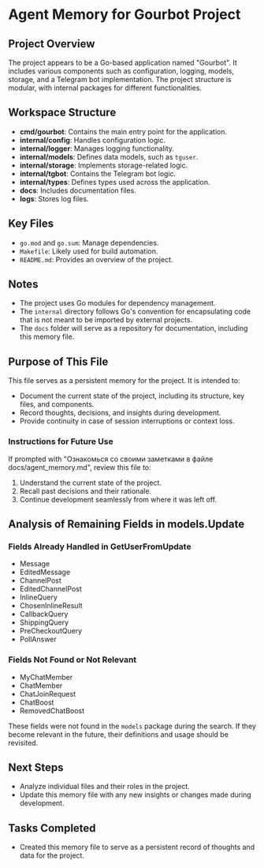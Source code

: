 # Agent Memory for Gourbot Project

## Project Overview
The project appears to be a Go-based application named "Gourbot". It includes various components such as configuration, logging, models, storage, and a Telegram bot implementation. The project structure is modular, with internal packages for different functionalities.

## Workspace Structure
- **cmd/gourbot**: Contains the main entry point for the application.
- **internal/config**: Handles configuration logic.
- **internal/logger**: Manages logging functionality.
- **internal/models**: Defines data models, such as `tguser`.
- **internal/storage**: Implements storage-related logic.
- **internal/tgbot**: Contains the Telegram bot logic.
- **internal/types**: Defines types used across the application.
- **docs**: Includes documentation files.
- **logs**: Stores log files.

## Key Files
- `go.mod` and `go.sum`: Manage dependencies.
- `Makefile`: Likely used for build automation.
- `README.md`: Provides an overview of the project.

## Notes
- The project uses Go modules for dependency management.
- The `internal` directory follows Go's convention for encapsulating code that is not meant to be imported by external projects.
- The `docs` folder will serve as a repository for documentation, including this memory file.

## Purpose of This File
This file serves as a persistent memory for the project. It is intended to:
- Document the current state of the project, including its structure, key files, and components.
- Record thoughts, decisions, and insights during development.
- Provide continuity in case of session interruptions or context loss.

### Instructions for Future Use
If prompted with "Ознакомься со своими заметками в файле docs/agent_memory.md", review this file to:
1. Understand the current state of the project.
2. Recall past decisions and their rationale.
3. Continue development seamlessly from where it was left off.

## Analysis of Remaining Fields in models.Update

### Fields Already Handled in GetUserFromUpdate
- Message
- EditedMessage
- ChannelPost
- EditedChannelPost
- InlineQuery
- ChosenInlineResult
- CallbackQuery
- ShippingQuery
- PreCheckoutQuery
- PollAnswer

### Fields Not Found or Not Relevant
- MyChatMember
- ChatMember
- ChatJoinRequest
- ChatBoost
- RemovedChatBoost

These fields were not found in the `models` package during the search. If they become relevant in the future, their definitions and usage should be revisited.

## Next Steps
- Analyze individual files and their roles in the project.
- Update this memory file with any new insights or changes made during development.

## Tasks Completed
- Created this memory file to serve as a persistent record of thoughts and data for the project.
